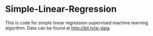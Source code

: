 # Simple-Linear-Regression
This is code for simple linear regression supervised machine learning algorithm.
Data can be found at http://bit.ly/w-data

